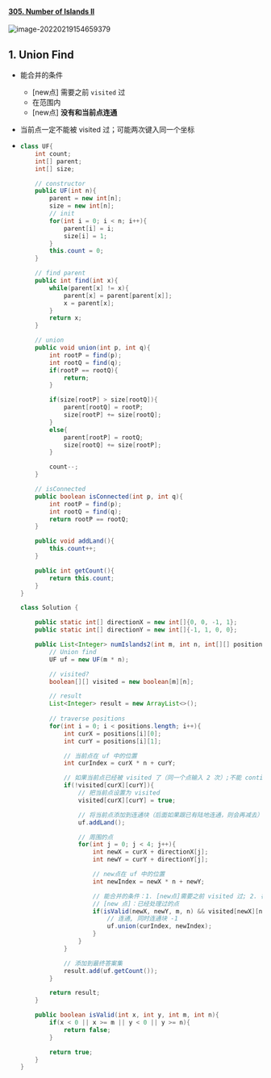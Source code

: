 #### [305. Number of Islands II](https://leetcode-cn.com/problems/number-of-islands-ii/)

![image-20220219154659379](https://raw.githubusercontent.com/TWDH/Leetcode-From-Zero/pictures/img/image-20220219154659379.png)

## 1. Union Find

- 能合并的条件

  - [new点] 需要之前 `visited` 过
  - 在范围内
  - [new点] **没有和当前点连通**

- 当前点一定不能被 visited 过；可能两次键入同一个坐标

- ```java
  class UF{
      int count;
      int[] parent;
      int[] size;
  
      // constructor
      public UF(int n){
          parent = new int[n];
          size = new int[n];
          // init
          for(int i = 0; i < n; i++){
              parent[i] = i;
              size[i] = 1;
          }
          this.count = 0;
      }
  
      // find parent
      public int find(int x){
          while(parent[x] != x){
              parent[x] = parent[parent[x]];
              x = parent[x];
          }
          return x;
      }
  
      // union
      public void union(int p, int q){
          int rootP = find(p);
          int rootQ = find(q);
          if(rootP == rootQ){
              return;
          }
  
          if(size[rootP] > size[rootQ]){
              parent[rootQ] = rootP;
              size[rootP] += size[rootQ];
          }
          else{
              parent[rootP] = rootQ;
              size[rootQ] += size[rootP];
          }
  
          count--;
      }
  
      // isConnected
      public boolean isConnected(int p, int q){
          int rootP = find(p);
          int rootQ = find(q);
          return rootP == rootQ;
      }
  
      public void addLand(){
          this.count++;
      }
  
      public int getCount(){
          return this.count;
      }
  }
  
  class Solution {
  
      public static int[] directionX = new int[]{0, 0, -1, 1};
      public static int[] directionY = new int[]{-1, 1, 0, 0};
  
      public List<Integer> numIslands2(int m, int n, int[][] positions) {
          // Union find
          UF uf = new UF(m * n);
  
          // visited?
          boolean[][] visited = new boolean[m][n];
  
          // result
          List<Integer> result = new ArrayList<>();
          
          // traverse positions
          for(int i = 0; i < positions.length; i++){
              int curX = positions[i][0];
              int curY = positions[i][1];
  
              // 当前点在 uf 中的位置
              int curIndex = curX * n + curY;
  
              // 如果当前点已经被 visited 了（同一个点输入 2 次）;不能 continue，无论如何都有添加到 result
              if(!visited[curX][curY]){
                  // 把当前点设置为 visited
                  visited[curX][curY] = true;
  
                  // 将当前点添加到连通块（后面如果跟已有陆地连通，则会再减去）
                  uf.addLand();
  
                  // 周围的点
                  for(int j = 0; j < 4; j++){
                      int newX = curX + directionX[j];
                      int newY = curY + directionY[j];
  
                      // new点在 uf 中的位置
                      int newIndex = newX * n + newY;
  
                      // 能合并的条件：1. [new点]需要之前 visited 过; 2. 在范围内; 3. [new点] 没有和当前点连通
                      // [new 点]：已经处理过的点
                      if(isValid(newX, newY, m, n) && visited[newX][newY] && !uf.isConnected(curIndex, newIndex)){
                          // 连通, 同时连通块 -1
                          uf.union(curIndex, newIndex);
                      }
                  }
              }
  
              // 添加到最终答案集
              result.add(uf.getCount());
          }
  
          return result;
      }
  
      public boolean isValid(int x, int y, int m, int n){
          if(x < 0 || x >= m || y < 0 || y >= n){
              return false;
          }
  
          return true;
      }
  }
  ```


